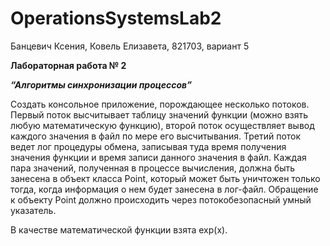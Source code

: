 # OperationsSystemsLab2
Банцевич Ксения, Ковель Елизавета, 821703, вариант 5

**Лабораторная работа № 2**

_**“Алгоритмы синхронизации процессов”**_

Создать консольное приложение, порождающее несколько потоков. Первый поток высчитывает таблицу значений функции (можно взять любую математическую функцию), второй поток осуществляет вывод каждого значения в файл по мере его высчитывания. Третий поток ведет лог процедуры обмена, записывая туда время получения значения функции и время записи данного значения в файл. Каждая пара значений, полученная в процессе вычисления, должна быть занесена в объект класса Point, который может быть уничтожен только тогда, когда информация о нем будет занесена в лог-файл. Обращение к объекту Point должно происходить через потокобезопасный умный указатель.

В качестве математической функции взята exp(x).

